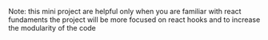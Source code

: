Note: 
this mini project are helpful only when you are familiar with react fundaments
the project will be more focused on react hooks and to increase the modularity of the code
